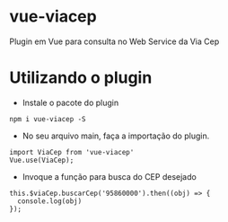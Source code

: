 # vue-viacep
Plugin em Vue para consulta no Web Service da Via Cep

# Utilizando o plugin
* Instale o pacote do plugin

```
npm i vue-viacep -S
```

* No seu arquivo main, faça a importação do plugin.

```
import ViaCep from 'vue-viacep'
Vue.use(ViaCep);
```
* Invoque a função para busca do CEP desejado
```
this.$viaCep.buscarCep('95860000').then((obj) => {
  console.log(obj)
});
```
